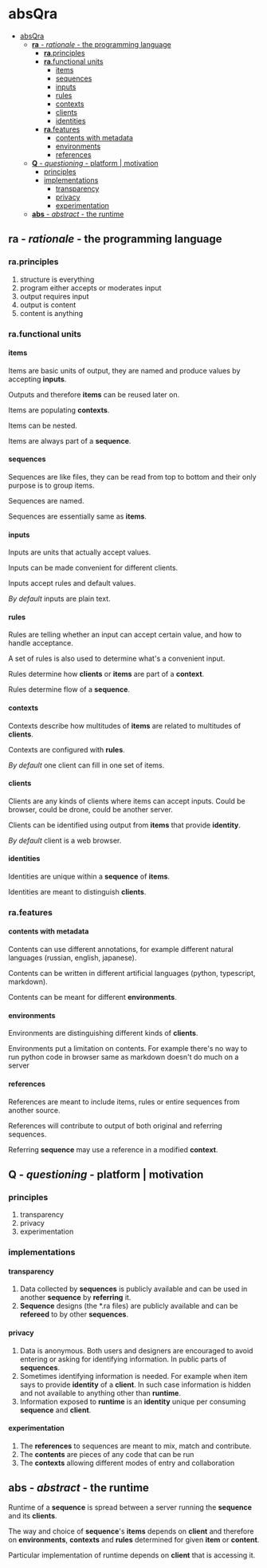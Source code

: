 
# absQra

- [absQra](#absqra)
  - [__ra__ - *rationale* - the programming language](#ra---rationale---the-programming-language)
    - [__ra__.principles](#raprinciples)
    - [__ra__.functional units](#rafunctional-units)
      - [items](#items)
      - [sequences](#sequences)
      - [inputs](#inputs)
      - [rules](#rules)
      - [contexts](#contexts)
      - [clients](#clients)
      - [identities](#identities)
    - [__ra__.features](#rafeatures)
      - [contents with metadata](#contents-with-metadata)
      - [environments](#environments)
      - [references](#references)
  - [__Q__ - _questioning_ - platform | motivation](#q---questioning---platform--motivation)
    - [principles](#principles)
    - [implementations](#implementations)
      - [transparency](#transparency)
      - [privacy](#privacy)
      - [experimentation](#experimentation)
  - [__abs__ - _abstract_ - the runtime](#abs---abstract---the-runtime)

## __ra__ - *rationale* - the programming language

### __ra__.principles

1. structure is everything
2. program either accepts or moderates input
3. output requires input
4. output is content
5. content is anything

### __ra__.functional units

#### items

Items are basic units of output, they are named and produce values by accepting __inputs__.

Outputs and therefore __items__ can be reused later on.

Items are populating __contexts__.

Items can be nested.

Items are always part of a __sequence__.

#### sequences

Sequences are like files, they can be read from top to bottom and their only purpose is to group items.

Sequences are named.

Sequences are essentially same as __items__.

#### inputs

Inputs are units that actually accept values.

Inputs can be made convenient for different clients.

Inputs accept rules and default values.

_By default_ inputs are plain text.

#### rules

Rules are telling whether an input can accept certain value, and how to handle acceptance.

A set of rules is also used to determine what's a convenient input.

Rules determine how __clients__ or __items__ are part of a __context__.

Rules determine flow of a __sequence__.

#### contexts

Contexts describe how multitudes of __items__ are related to multitudes of __clients__.

Contexts are configured with __rules__.

_By default_ one client can fill in one set of items.

#### clients

Clients are any kinds of clients where items can accept inputs. Could be browser, could be drone, could be another server.

Clients can be identified using output from __items__ that provide __identity__.

_By default_ client is a web browser.

#### identities

Identities are unique within a __sequence__ of __items__.

Identities are meant to distinguish __clients__.

### __ra__.features

#### contents with metadata

Contents can use different annotations, for example different natural languages (russian, english, japanese).

Contents can be written in different artificial languages (python, typescript, markdown).

Contents can be meant for different __environments__.

#### environments

Environments are distinguishing different kinds of __clients__.

Environments put a limitation on contents. For example there's no way to run python code in browser same as markdown doesn't do much on a server

#### references

References are meant to include items, rules or entire sequences from another source.

References will contribute to output of both original and referring sequences.

Referring __sequence__ may use a reference in a modified __context__.

## __Q__ - _questioning_ - platform | motivation

### principles

1. transparency
2. privacy
3. experimentation

### implementations

#### transparency

1. Data collected by __sequences__ is publicly available and can be used in another __sequence__ by __referring__ it.
2. __Sequence__ designs (the *.ra files) are publicly available and can be __refereed__ to by other __sequences__.

#### privacy

1. Data is anonymous. Both users and designers are encouraged to avoid entering or asking for identifying information. In public parts of __sequences__.
2. Sometimes identifying information is needed. For example when item says to provide __identity__ of a __client__. In such case information is hidden and not available to anything other than __runtime__.
3. Information exposed to __runtime__ is an __identity__ unique per consuming __sequence__ and __client__.

#### experimentation

1. The __references__ to sequences are meant to mix, match and contribute.
2. The __contents__ are pieces of any code that can be run
3. The __contexts__ allowing different modes of entry and collaboration

## __abs__ - _abstract_ - the runtime

Runtime of a __sequence__ is spread between a server running the __sequence__ and its __clients__.

The way and choice of __sequence__'s __items__ depends on __client__ and therefore on __environments__, __contexts__ and __rules__ determined for given __item__ or __content__.

Particular implementation of runtime depends on __client__ that is accessing it.
